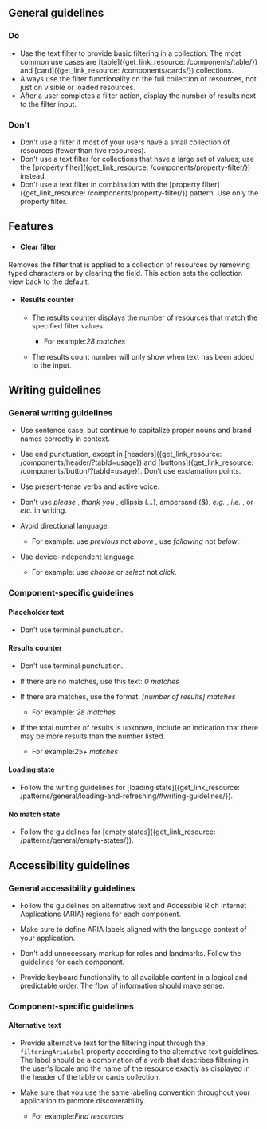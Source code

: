 ## General guidelines

### Do

  * Use the text filter to provide basic filtering in a collection. The most common use cases are [table]({get_link_resource: /components/table/}) and [card]({get_link_resource: /components/cards/}) collections.
  * Always use the filter functionality on the full collection of resources, not just on visible or loaded resources.
  * After a user completes a filter action, display the number of results next to the filter input.



### Don't

  * Don't use a filter if most of your users have a small collection of resources (fewer than five resources).
  * Don't use a text filter for collections that have a large set of values; use the [property filter]({get_link_resource: /components/property-filter/}) instead.
  * Don't use a text filter in combination with the [property filter]({get_link_resource: /components/property-filter/}) pattern. Use only the property filter.



## Features

  * #### Clear filter

Removes the filter that is applied to a collection of resources by removing typed characters or by clearing the field. This action sets the collection view back to the default.

  * #### Results counter

    * The results counter displays the number of resources that match the specified filter values.

      * For example:_28 matches_

    * The results count number will only show when text has been added to the input.




## Writing guidelines

### General writing guidelines

  * Use sentence case, but continue to capitalize proper nouns and brand names correctly in context.

  * Use end punctuation, except in [headers]({get_link_resource: /components/header/?tabId=usage}) and [buttons]({get_link_resource: /components/button/?tabId=usage}). Don’t use exclamation points.

  * Use present-tense verbs and active voice.

  * Don't use _please_ , _thank you_ , ellipsis (_..._), ampersand (_&_), _e.g._ , _i.e._ , or _etc._ in writing.

  * Avoid directional language.

    * For example: use _previous_ not _above_ , use _following_ not _below_.

  * Use device-independent language.

    * For example: use _choose_ or _select_ not _click_.




### Component-specific guidelines

#### Placeholder text

  * Don’t use terminal punctuation.




#### Results counter

  * Don’t use terminal punctuation.

  * If there are no matches, use this text: _0 matches_

  * If there are matches, use the format: _[number of results] matches_

    * For example: _28 matches_

  * If the total number of results is unknown, include an indication that there may be more results than the number listed.

    * For example:_25+ matches_




#### Loading state

  * Follow the writing guidelines for [loading state]({get_link_resource: /patterns/general/loading-and-refreshing/#writing-guidelines/}).




#### No match state

  * Follow the guidelines for [empty states]({get_link_resource: /patterns/general/empty-states/}).




## Accessibility guidelines

### General accessibility guidelines

  * Follow the guidelines on alternative text and Accessible Rich Internet Applications (ARIA) regions for each component.

  * Make sure to define ARIA labels aligned with the language context of your application.

  * Don't add unnecessary markup for roles and landmarks. Follow the guidelines for each component.

  * Provide keyboard functionality to all available content in a logical and predictable order. The flow of information should make sense.




### Component-specific guidelines

#### Alternative text

  * Provide alternative text for the filtering input through the `filteringAriaLabel` property according to the alternative text guidelines. The label should be a combination of a verb that describes filtering in the user's locale and the name of the resource exactly as displayed in the header of the table or cards collection. 

  * Make sure that you use the same labeling convention throughout your application to promote discoverability.

    * For example:_Find resources_  




